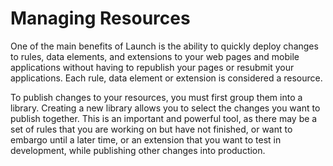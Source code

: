 # Managing Resources

One of the main benefits of Launch is the ability to quickly deploy changes to rules, data elements, and extensions to your web pages and mobile applications without having to republish your pages or resubmit your applications. Each rule, data element or extension is considered a resource. 

To publish changes to your resources, you must first group them into a library. Creating a new library allows you to select the changes you want to publish together. This is an important and powerful tool, as there may be a set of rules that you are working on but have not finished, or want to embargo until a later time, or an extension that you want to test in development, while publishing other changes into production.

